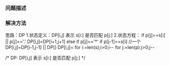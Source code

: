
### 问题描述


### 解决方法
思路：DP
1.状态定义：DP[i,j] 表示 s[i:] 是否匹配 p[j:]
2.状态方程：
    if p[j]==s[i] || p[j]=='.'
        DP[i,j]=DP[i+1,j+1]
    else if p[j]=='*'
        if p[j-1]==s[i] //一个
            DP[i,j]=DP[i-1,j-1] || DP[]
        DP[i,j]=
    for i:=len(s);i>0;i--
        for j:=len(p):j>0;j--
             
/*
		DP: DP[i,j] 表示 s[i:] 是否匹配 p[j:]
	*/